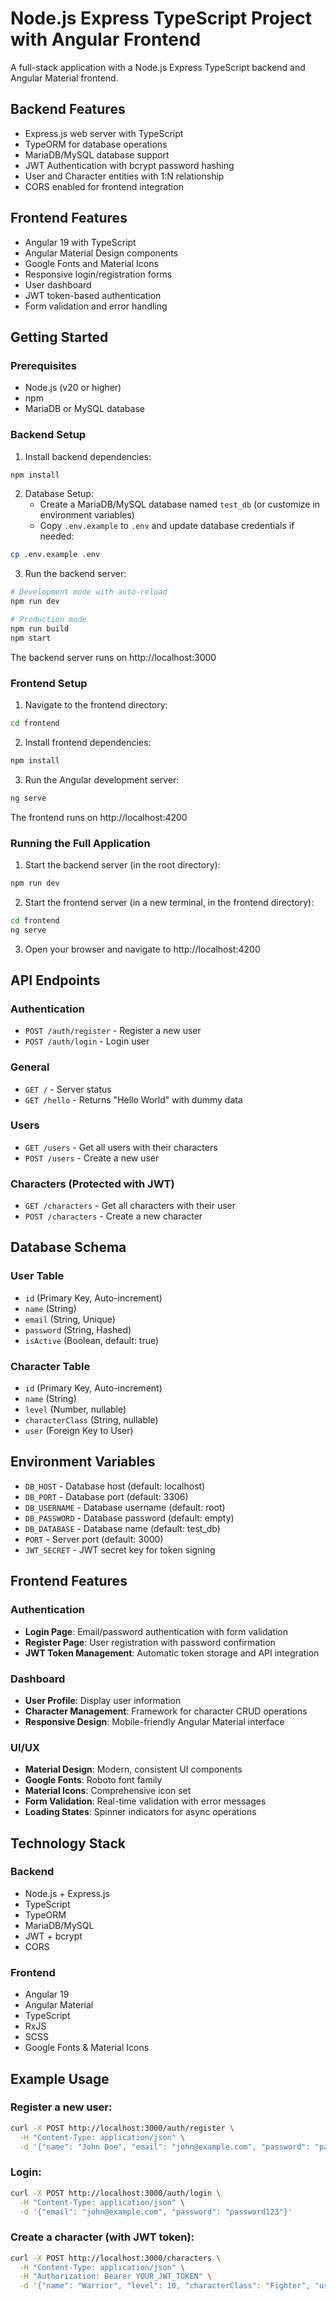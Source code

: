 # Node.js Express TypeScript Project with Angular Frontend

A full-stack application with a Node.js Express TypeScript backend and Angular Material frontend.

## Backend Features

- Express.js web server with TypeScript
- TypeORM for database operations
- MariaDB/MySQL database support
- JWT Authentication with bcrypt password hashing
- User and Character entities with 1:N relationship
- CORS enabled for frontend integration

## Frontend Features

- Angular 19 with TypeScript
- Angular Material Design components
- Google Fonts and Material Icons
- Responsive login/registration forms
- User dashboard
- JWT token-based authentication
- Form validation and error handling

## Getting Started

### Prerequisites
- Node.js (v20 or higher)
- npm
- MariaDB or MySQL database

### Backend Setup

1. Install backend dependencies:
```bash
npm install
```

2. Database Setup:
   - Create a MariaDB/MySQL database named `test_db` (or customize in environment variables)
   - Copy `.env.example` to `.env` and update database credentials if needed:
```bash
cp .env.example .env
```

3. Run the backend server:
```bash
# Development mode with auto-reload
npm run dev

# Production mode
npm run build
npm start
```

The backend server runs on http://localhost:3000

### Frontend Setup

1. Navigate to the frontend directory:
```bash
cd frontend
```

2. Install frontend dependencies:
```bash
npm install
```

3. Run the Angular development server:
```bash
ng serve
```

The frontend runs on http://localhost:4200

### Running the Full Application

1. Start the backend server (in the root directory):
```bash
npm run dev
```

2. Start the frontend server (in a new terminal, in the frontend directory):
```bash
cd frontend
ng serve
```

3. Open your browser and navigate to http://localhost:4200

## API Endpoints

### Authentication
- `POST /auth/register` - Register a new user
- `POST /auth/login` - Login user

### General
- `GET /` - Server status
- `GET /hello` - Returns "Hello World" with dummy data

### Users
- `GET /users` - Get all users with their characters
- `POST /users` - Create a new user

### Characters (Protected with JWT)
- `GET /characters` - Get all characters with their user
- `POST /characters` - Create a new character

## Database Schema

### User Table
- `id` (Primary Key, Auto-increment)
- `name` (String)
- `email` (String, Unique)
- `password` (String, Hashed)
- `isActive` (Boolean, default: true)

### Character Table
- `id` (Primary Key, Auto-increment)
- `name` (String)
- `level` (Number, nullable)
- `characterClass` (String, nullable)
- `user` (Foreign Key to User)

## Environment Variables

- `DB_HOST` - Database host (default: localhost)
- `DB_PORT` - Database port (default: 3306)
- `DB_USERNAME` - Database username (default: root)
- `DB_PASSWORD` - Database password (default: empty)
- `DB_DATABASE` - Database name (default: test_db)
- `PORT` - Server port (default: 3000)
- `JWT_SECRET` - JWT secret key for token signing

## Frontend Features

### Authentication
- **Login Page**: Email/password authentication with form validation
- **Register Page**: User registration with password confirmation
- **JWT Token Management**: Automatic token storage and API integration

### Dashboard
- **User Profile**: Display user information
- **Character Management**: Framework for character CRUD operations
- **Responsive Design**: Mobile-friendly Angular Material interface

### UI/UX
- **Material Design**: Modern, consistent UI components
- **Google Fonts**: Roboto font family
- **Material Icons**: Comprehensive icon set
- **Form Validation**: Real-time validation with error messages
- **Loading States**: Spinner indicators for async operations

## Technology Stack

### Backend
- Node.js + Express.js
- TypeScript
- TypeORM
- MariaDB/MySQL
- JWT + bcrypt
- CORS

### Frontend
- Angular 19
- Angular Material
- TypeScript
- RxJS
- SCSS
- Google Fonts & Material Icons

## Example Usage

### Register a new user:
```bash
curl -X POST http://localhost:3000/auth/register \
  -H "Content-Type: application/json" \
  -d '{"name": "John Doe", "email": "john@example.com", "password": "password123"}'
```

### Login:
```bash
curl -X POST http://localhost:3000/auth/login \
  -H "Content-Type: application/json" \
  -d '{"email": "john@example.com", "password": "password123"}'
```

### Create a character (with JWT token):
```bash
curl -X POST http://localhost:3000/characters \
  -H "Content-Type: application/json" \
  -H "Authorization: Bearer YOUR_JWT_TOKEN" \
  -d '{"name": "Warrior", "level": 10, "characterClass": "Fighter", "user": {"id": 1}}'
```
